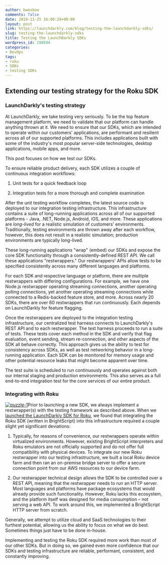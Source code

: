 ```yaml
---
author: bwoskow
comments: false
date: 2019-11-25 16:00:29+00:00
layout: post
link: https://launchdarkly.com/blog/testing-the-launchdarkly-sdks/
slug: testing-the-launchdarkly-sdks
title: Testing the LaunchDarkly SDKs
wordpress_id: 194594
categories:
- DevOps
tags:
- roku
- SDKs
- testing SDKs
---
```


## Extending our testing strategy for the Roku SDK




### LaunchDarkly's testing strategy


At LaunchDarkly, we take testing very seriously. To be the top feature management platform, we need to validate that our platform can handle anything thrown at it. We need to ensure that our SDKs, which are intended to operate within our customers' applications, are performant and resilient across all of our supported platforms. This includes applications built with some of the industry's most popular server-side technologies, desktop applications, mobile apps, and more.

This post focuses on how we test our SDKs.

To ensure reliable product delivery, each SDK utilizes a couple of continuous integration workflows:



 	
  1. Unit tests for a quick feedback loop

 	
  2. Integration tests for a more thorough and complete examination


After the unit testing workflow completes, the latest source code is deployed to our integration testing infrastructure. This infrastructure contains a suite of long-running applications across all of our supported platforms - Java, .NET, Node.js, Android, iOS, and more. These applications are _long-lived_ for a realistic simulation of customers' environments. Traditionally, testing environments are thrown away after each workflow, however, this does not result in a realistic simulation; production environments are typically long-lived.

These long-running applications "wrap" (embed) our SDKs and expose the core SDK functionality through a consistently-defined REST API. We call these applications "restwrappers." Our restwrappers' APIs allow tests to be specified consistently across many different languages and platforms.

For each SDK and respective language or platform, there are multiple restwrappers with differing configurations. For example, we have one Node.js restwrapper operating streaming connections, another operating polling connections, yet another operating streaming connections while connected to a Redis-backed feature store, and more. Across nearly 20 SDKs, there are over 60 restwrappers that run continuously. Each depends on LaunchDarkly for feature flagging.

Once the restwrappers are deployed to the integration testing infrastructure, our centralized test harness connects to LaunchDarkly's REST API and to each restwrapper. The test harness proceeds to run a suite of tests. These tests cover each method in the SDK and verify that flag evaluation, event sending, stream re-connection, and other aspects of the SDK all behave correctly. This approach gives us the ability to test for consistency across SDKs, as well as test networking behavior in a long-running application. Each SDK can be monitored for memory usage and other potential resource leaks that might become apparent over time.

The test suite is scheduled to run continuously and operates against both our internal staging and production environments. This also serves as a full end-to-end integration test for the core services of our entire product.


### Integrating with Roku




[![puzzle-1](https://blog.launchdarkly.com/wp-content/uploads/2019/11/Integrations-1.png)](https://blog.launchdarkly.com/wp-content/uploads/2019/11/Integrations-1.png)Prior to launching a new SDK, we always implement a restwrapper(s) with the testing framework as described above. When we [launched the LaunchDarkly SDK for Roku](https://launchdarkly.com/blog/launched-roku-sdk/), we found that integrating the Roku SDK (written in BrightScript) into this infrastructure required a couple slight yet significant deviations:






 	
  1. Typically, for reasons of convenience, our restwrappers operate within virtualized environments. However, existing BrightScript interpreters and Roku emulators are not officially supported and do not offer full compatibility with physical devices. To integrate our new Roku restwrapper into our testing infrastructure, we built a local Roku device farm and then ran an on-premise bridge server to offer a secure connection point from our AWS resources to our device farm.

 	
  2. Our restwrapper technical design allows the SDK to be controlled over a REST API, meaning that the restwrapper needs to run an HTTP server. Most languages and platforms have package ecosystems that would already provide such functionality. However, Roku lacks this ecosystem, and the platform itself was designed for media consumption – not serving a web API. To work around this, we implemented a BrightScript HTTP server from scratch.


Generally, we attempt to utilize cloud and SaaS technologies to their furthest potential, allowing us the ability to focus on what we do best. Sometimes things just have to be done in-house.

Implementing and testing the Roku SDK required more work than most of our other SDKs. But in doing so, we gained even more confidence that our SDKs and testing infrastructure are reliable, performant, consistent, and constantly improving.
